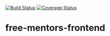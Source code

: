 [![Build Status](https://travis-ci.com/erickyvand/free-mentors-frontend.svg?branch=develop)](https://travis-ci.com/erickyvand/free-mentors-frontend)
[![Coverage Status](https://coveralls.io/repos/github/erickyvand/free-mentors-frontend/badge.svg?branch=develop)](https://coveralls.io/github/erickyvand/free-mentors-frontend?branch=develop)

# free-mentors-frontend